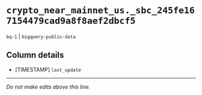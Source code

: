 # `crypto_near_mainnet_us._sbc_245fe167154479cad9a8f8aef2dbcf5`
`bq-1` | `bigquery-public-data`

## Column details
* [TIMESTAMP] `last_update`

-------------------------------------------------------------------------------
*Do not make edits above this line.*
